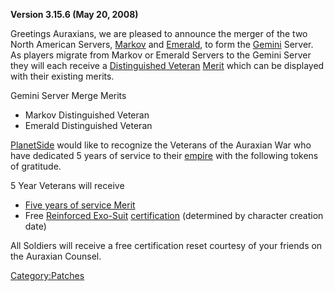 **Version 3.15.6 (May 20, 2008)**

Greetings Auraxians, we are pleased to announce the merger of the two
North American Servers, [Markov](Markov.md "wikilink") and
[Emerald](Emerald.md "wikilink"), to form the [Gemini](Gemini.md "wikilink")
Server. As players migrate from Markov or Emerald Servers to the Gemini
Server they will each receive a [Distinguished
Veteran](Distinguished_Veteran.md "wikilink") [Merit](Merit.md "wikilink")
which can be displayed with their existing merits.

Gemini Server Merge Merits

- Markov Distinguished Veteran
- Emerald Distinguished Veteran

[PlanetSide](PlanetSide.md "wikilink") would like to recognize the Veterans
of the Auraxian War who have dedicated 5 years of service to their
[empire](empire.md "wikilink") with the following tokens of gratitude.

5 Year Veterans will receive

- [Five years of service Merit](Term_of_Service.md "wikilink")
- Free [Reinforced Exo-Suit](Reinforced_Exo-Suit.md "wikilink")
  [certification](certification.md "wikilink") (determined by character
  creation date)

All Soldiers will receive a free certification reset courtesy of your
friends on the Auraxian Counsel.

[Category:Patches](Category:Patches.md "wikilink")
